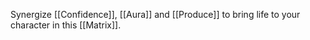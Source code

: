 Synergize [[Confidence]], [[Aura]] and [[Produce]] to bring life to your character in this [[Matrix]].
